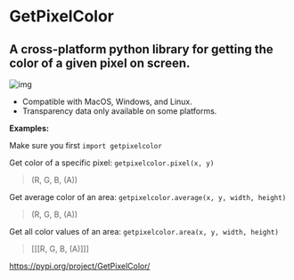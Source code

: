 # GetPixelColor

## A cross-platform python library for getting the color of a given pixel on screen.

![img](https://github.com/Bobrobot1/GetPixelColor/actions/workflows/tests.yml/badge.svg)


 - Compatible with MacOS, Windows, and Linux.
 - Transparency data only available on some platforms.
   
__Examples:__

Make sure you first `import getpixelcolor`

Get color of a specific pixel: `getpixelcolor.pixel(x, y)`

> (R, G, B, (A))

Get average color of an area: `getpixelcolor.average(x, y, width, height)`

> (R, G, B, (A))

Get all color values of an area: `getpixelcolor.area(x, y, width, height)`

> [[[R, G, B, (A)]]]

https://pypi.org/project/GetPixelColor/
